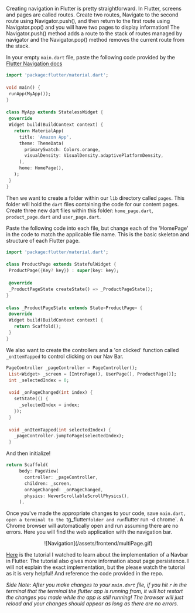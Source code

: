 Creating navigation in Flutter is pretty straightforward. In Flutter, screens and pages are called routes. Create two routes, Navigate to the second route using Navigator.push(), and then return to the first route using Navigator.pop() and you will have two pages to display information! The Navigator.push() method adds a route to the stack of routes managed by navigator and the Navigator.pop() method removes the current route from the stack.

In your empty `main.dart` file, paste the following code provided by the [Flutter Navigation docs](https://docs.google.com/document/d/1TB7ZxMQH2AZLN8t5jx1Y8KM7ak7Ra49BCS1bQWazKk4/edit?usp=sharing)

```dart
import 'package:flutter/material.dart';
 
void main() {
 runApp(MyApp());
}
 
class MyApp extends StatelessWidget {
 @override
 Widget build(BuildContext context) {
   return MaterialApp(
     title: 'Amazon App',
     theme: ThemeData(
       primarySwatch: Colors.orange,
       visualDensity: VisualDensity.adaptivePlatformDensity,
     ),
     home: HomePage(),
   );
 }
}
```

Then we want to create a folder within our `lib` directory called `pages`. This folder will hold the `dart` files containing the code for our content pages. Create three new dart files within this folder: `home_page.dart`, `product_page.dart` and `user_page.dart`.

Paste the following code into each file, but change each of the 'HomePage' in the code to match the applicable file name. This is the basic skeleton and structure of each Flutter page.

```dart
import 'package:flutter/material.dart';
 
class ProductPage extends StatefulWidget {
 ProductPage({Key? key}) : super(key: key);
 
 @override
 _ProductPageState createState() => _ProductPageState();
}
 
class _ProductPageState extends State<ProductPage> {
 @override
 Widget build(BuildContext context) {
   return Scaffold();
 }
}
```

We also want to create the controllers and a 'on clicked' function called `_onItemTapped` to control clicking on our Nav Bar. 

```dart
PageController _pageController = PageController();
 List<Widget> _screen = [IntroPage(), UserPage(), ProductPage()];
 int _selectedIndex = 0;
 
 void _onPageChanged(int index) {
   setState(() {
     _selectedIndex = index;
   });
 }
 
 void _onItemTapped(int selectedIndex) {
   _pageController.jumpToPage(selectedIndex);
 }
```

And then initialize!

```dart
return Scaffold(
     body: PageView(
       controller: _pageController,
       children: _screen,
       onPageChanged: _onPageChanged,
       physics: NeverScrollableScrollPhysics(),
     ),
```

Once you've made the appropriate changes to your code, save `main.dart, open a terminal to the `tg_flutter` folder and run `flutter run -d chrome`. A Chrome browser will automatically open and run assuming there are no errors. Here you will find the web application with the navigation bar. 

<center>
![Navigation](/assets/frontend/multiPage.gif)
</center>

[Here](https://www.youtube.com/watch?v=YJEMMhA9udQ) is the tutorial I watched to learn about the implementation of a Navbar in Flutter. The tutorial also gives more information about page persistence. I will not explain the exact implementation, but the please watch the tutorial as it is very helpful! And reference the code provided in the repo.

*Side Note: After you make changes to your `main.dart` file, if you hit `r` in the terminal that the terminal the flutter app is running from, it will hot restart the changes you made while the app is still running! The browser will just reload and your changes should appear as long as there are no errors.*